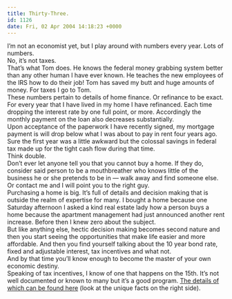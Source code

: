 ```yaml
---
title: Thirty-Three.
id: 1126
date: Fri, 02 Apr 2004 14:18:23 +0000
---
```


I’m not an economist yet, but I play around with numbers every year. Lots of numbers.  
 No, it’s not taxes.  
 That’s what Tom does. He knows the federal money grabbing system better than any other human I have ever known. He teaches the new employees of the <span class="caps">IRS</span> how to do their job! Tom has saved my butt and huge amounts of money. For taxes I go to Tom.  
 These numbers pertain to details of home finance. Or refinance to be exact.  
 For every year that I have lived in my home I have refinanced. Each time dropping the interest rate by one full point, or more. Accordingly the monthly payment on the loan also decreases substantially.  
 Upon acceptance of the paperwork I have recently signed, my mortgage payment is will drop below what I was about to pay in rent four years ago. Sure the first year was a little awkward but the colossal savings in federal tax made up for the tight cash flow during that time.  
 Think double.  
 Don’t ever let anyone tell you that you cannot buy a home. If they do, consider said person to be a mouthbreather who knows little of the business he or she pretends to be in — walk away and find someone else. Or contact me and I will point you to the right guy.  
 Purchasing a home is big. It’s full of details and decision making that is outside the realm of expertise for many. I bought a home because one Saturday afternoon I asked a kind real estate lady how a person buys a home because the apartment management had just announced another rent increase. Before then I knew zero about the subject.  
 But like anything else, hectic decision making becomes second nature and then you start seeing the opportunities that make life easier and more affordable. And then you find yourself talking about the 10 year bond rate, fixed and adjustable interest, tax incentives and what not.  
 And by that time you’ll know enough to become the master of your own economic destiny.  
 Speaking of tax incentives, I know of one that happens on the 15th. It’s not well documented or known to many but it’s a good program. [The details of which can be found here](http://www.amazon.com/gp/registry/registry.html/102-7498238-6241736?%5Fencoding=UTF8&id=3DXT5N5N70082) (look at the unique facts on the right side).


